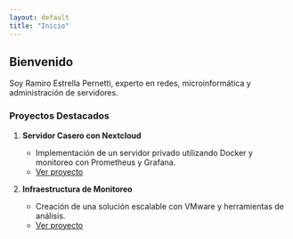 ```yaml
---
layout: default
title: "Inicio"
---
```


## Bienvenido

Soy Ramiro Estrella Pernetti, experto en redes, microinformática y administración de servidores.

### Proyectos Destacados

1. **Servidor Casero con Nextcloud**
   - Implementación de un servidor privado utilizando Docker y monitoreo con Prometheus y Grafana.
   - [Ver proyecto](/ramiro_estrella_pernetti/proyectos/nextcloud/)

2. **Infraestructura de Monitoreo**
   - Creación de una solución escalable con VMware y herramientas de análisis.
   - [Ver proyecto](/ramiro_estrella_pernetti/proyectos/infraestructura-monitoreo/)
